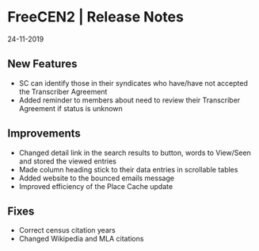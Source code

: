 __FreeCEN2 | Release Notes__
  =======================
  24-11-2019

  __New Features__
  ----------------

  * SC can identify those in their syndicates who have/have not accepted the Transcriber Agreement
  * Added reminder to members about need to review their Transcriber Agreement if status is unknown


  __Improvements__
  ----------------

  * Changed detail link in the search results to button, words to View/Seen and stored the viewed entries
  * Made column heading stick to their data entries in scrollable tables
  * Added website to the bounced emails message
  * Improved efficiency of the Place Cache update

  __Fixes__
  ---------

  * Correct census citation years
  * Changed Wikipedia and MLA citations
